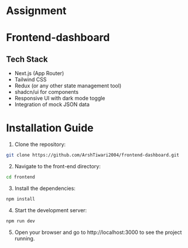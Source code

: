 # Assignment

# Frontend-dashboard



## Tech Stack

- Next.js (App Router)  
- Tailwind CSS  
- Redux (or any other state management tool)  
- shadcn/ui for components  
- Responsive UI with dark mode toggle  
- Integration of mock JSON data  








# Installation Guide

1. Clone the repository:

```bash
git clone https://github.com/ArshTiwari2004/frontend-dashboard.git
```

2. Navigate to the front-end directory:

```bash
cd frontend
```

3. Install the dependencies:

```bash
npm install
```

4. Start the development server:

```bash
npm run dev
```

5. Open your browser and go to http://localhost:3000 to see the project running.


